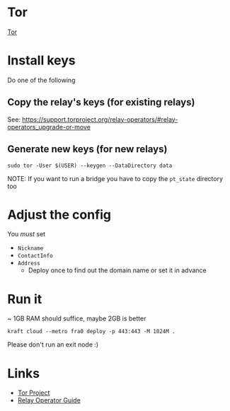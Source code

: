 # Tor

[Tor](https://www.torproject.org/)

# Install keys

Do one of the following

## Copy the relay's keys (for existing relays)
See:
https://support.torproject.org/relay-operators/#relay-operators_upgrade-or-move

## Generate new keys (for new relays)

```console
sudo tor -User $(USER) --keygen --DataDirectory data
```

NOTE: If you want to run a bridge you have to copy the `pt_state` directory too

# Adjust the config

You *must* set

- `Nickname`
- `ContactInfo`
- `Address`
  - Deploy once to find out the domain name or set it in advance


# Run it

~ 1GB RAM should suffice, maybe 2GB is better

```
kraft cloud --metro fra0 deploy -p 443:443 -M 1024M .
```

Please don't run an exit node :)

# Links

 - [Tor Project](https://support.torproject.org/relay-operators/)
 - [Relay Operator Guide](https://support.torproject.org/relay-operators)

